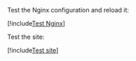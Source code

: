 ﻿Test the Nginx configuration and reload it:

[!include[Test Nginx](../../../../../../includes/linux/reload-nginx.md)]

Test the site:

[!include[Test site](../../../../../../includes/signer/linux/test-site.md)]
